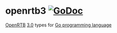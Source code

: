 # openrtb3 [![GoDoc](https://godoc.org/github.com/prebid/openrtb/openrtb3?status.svg)](https://pkg.go.dev/github.com/prebid/openrtb/v18/openrtb3)

[OpenRTB](https://iabtechlab.com/standards/openrtb/) [3.0](https://github.com/InteractiveAdvertisingBureau/openrtb) types for [Go programming language](https://golang.org/)

